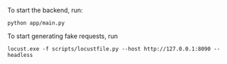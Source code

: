 To start the backend, run:
```
python app/main.py
```

To start generating fake requests, run
```
locust.exe -f scripts/locustfile.py --host http://127.0.0.1:8090 --headless
```